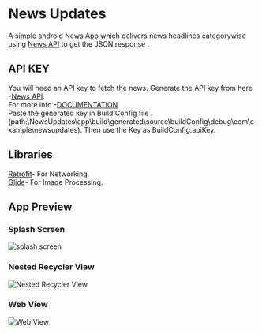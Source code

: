 # News Updates
A simple android News App which delivers news headlines categorywise using [News API](https://newsapi.org/)
to get the JSON response . 

## API KEY
You will need an API key to fetch the news. Generate the API key from here -[News API](https://newsapi.org/).        
For more info -[DOCUMENTATION](https://newsapi.org/docs)                          
Paste the generated key in Build Config file .  
(path:\NewsUpdates\app\build\generated\source\buildConfig\debug\com\example\newsupdates).
Then use the Key as BuildConfig.apiKey.

## Libraries
[Retrofit](https://square.github.io/retrofit/)- For Networking.        
[Glide](https://github.com/bumptech/glide)- For Image Processing.

## App Preview

### Splash Screen
![splash screen](https://user-images.githubusercontent.com/76210504/134644912-4153521d-397e-4e8a-9a12-3f654d8ebef7.gif)                                                                                
                                                                                                                                                                       
### Nested Recycler View
![Nested Recycler View](https://user-images.githubusercontent.com/76210504/134645952-053e2280-d116-42f6-b690-121ad4900811.gif)
                                                                                                                                                                                         
### Web View
![Web View](https://user-images.githubusercontent.com/76210504/134646478-fa7b3595-7d9b-4569-81c6-e78807b4d697.gif)
                                                                                                                                                                                         


